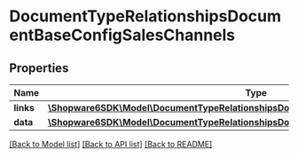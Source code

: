 # DocumentTypeRelationshipsDocumentBaseConfigSalesChannels

## Properties
Name | Type | Description | Notes
------------ | ------------- | ------------- | -------------
**links** | [**\Shopware6SDK\Model\DocumentTypeRelationshipsDocumentBaseConfigSalesChannelsLinks**](DocumentTypeRelationshipsDocumentBaseConfigSalesChannelsLinks.md) |  | [optional] 
**data** | [**\Shopware6SDK\Model\DocumentTypeRelationshipsDocumentBaseConfigSalesChannelsData[]**](DocumentTypeRelationshipsDocumentBaseConfigSalesChannelsData.md) |  | [optional] 

[[Back to Model list]](../../README.md#documentation-for-models) [[Back to API list]](../../README.md#documentation-for-api-endpoints) [[Back to README]](../../README.md)

